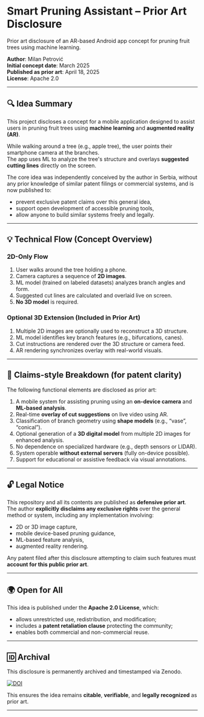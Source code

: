 # Smart Pruning Assistant – Prior Art Disclosure

Prior art disclosure of an AR-based Android app concept for pruning fruit trees using machine learning.

**Author**: Milan Petrović  
**Initial concept date**: March 2025  
**Published as prior art**: April 18, 2025  
**License**: Apache 2.0  

---

## 🔍 Idea Summary

This project discloses a concept for a mobile application designed to assist users in pruning fruit trees using **machine learning** and **augmented reality (AR)**.

While walking around a tree (e.g., apple tree), the user points their smartphone camera at the branches.  
The app uses ML to analyze the tree's structure and overlays **suggested cutting lines** directly on the screen.

The core idea was independently conceived by the author in Serbia, without any prior knowledge of similar patent filings or commercial systems, and is now published to:

- prevent exclusive patent claims over this general idea,
- support open development of accessible pruning tools,
- allow anyone to build similar systems freely and legally.

---

## 💡 Technical Flow (Concept Overview)

### 2D-Only Flow
1. User walks around the tree holding a phone.
2. Camera captures a sequence of **2D images**.
3. ML model (trained on labeled datasets) analyzes branch angles and form.
4. Suggested cut lines are calculated and overlaid live on screen.
5. **No 3D model** is required.

### Optional 3D Extension (Included in Prior Art)
1. Multiple 2D images are optionally used to reconstruct a 3D structure.
2. ML model identifies key branch features (e.g., bifurcations, canes).
3. Cut instructions are rendered over the 3D structure or camera feed.
4. AR rendering synchronizes overlay with real-world visuals.

---

## 📜 Claims-style Breakdown (for patent clarity)

The following functional elements are disclosed as prior art:

1. A mobile system for assisting pruning using an **on-device camera** and **ML-based analysis**.
2. Real-time **overlay of cut suggestions** on live video using AR.
3. Classification of branch geometry using **shape models** (e.g., “vase”, “conical”).
4. Optional generation of a **3D digital model** from multiple 2D images for enhanced analysis.
5. No dependence on specialized hardware (e.g., depth sensors or LIDAR).
6. System operable **without external servers** (fully on-device possible).
7. Support for educational or assistive feedback via visual annotations.

---

## 🔓 Legal Notice

This repository and all its contents are published as **defensive prior art**.  
The author **explicitly disclaims any exclusive rights** over the general method or system, including any implementation involving:

- 2D or 3D image capture,
- mobile device-based pruning guidance,
- ML-based feature analysis,
- augmented reality rendering.

Any patent filed after this disclosure attempting to claim such features must **account for this public prior art**.

---

## 🌍 Open for All

This idea is published under the **Apache 2.0 License**, which:

- allows unrestricted use, redistribution, and modification;
- includes a **patent retaliation clause** protecting the community;
- enables both commercial and non-commercial reuse.

---

## 🆔 Archival

This disclosure is permanently archived and timestamped via Zenodo.

[![DOI](https://zenodo.org/badge/DOI/10.5281/zenodo.15245288.svg)](https://doi.org/10.5281/zenodo.15245288)

This ensures the idea remains **citable**, **verifiable**, and **legally recognized** as prior art.

---
